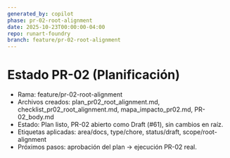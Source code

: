 ```yaml
---
generated_by: copilot
phase: pr-02-root-alignment
date: 2025-10-23T00:00:00-04:00
repo: runart-foundry
branch: feature/pr-02-root-alignment
---
```


# Estado PR-02 (Planificación)

- Rama: feature/pr-02-root-alignment
- Archivos creados: plan_pr02_root_alignment.md, checklist_pr02_root_alignment.md, mapa_impacto_pr02.md, PR-02_body.md
- Estado: Plan listo, PR-02 abierto como Draft (#61), sin cambios en raíz.
- Etiquetas aplicadas: area/docs, type/chore, status/draft, scope/root-alignment
- Próximos pasos: aprobación del plan → ejecución PR-02 real.
